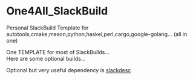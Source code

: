 # One4All_SlackBuild
Personal SlackBuild Template for autotools,cmake,meson,python,haskel,perl,cargo,google-golang... (all in one) 
  
  One TEMPLATE for most of SlackBuilds...  
Here are some optional builds...
  
  Optional but very useful dependency is [slackdesc](https://slack-desc.sourceforge.net/)
